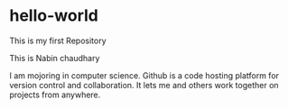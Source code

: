 # hello-world
This is my first Repository

This is Nabin chaudhary

I am mojoring in computer science. Github is a code hosting platform for version control and collaboration. It lets me and others work together on projects from anywhere.
